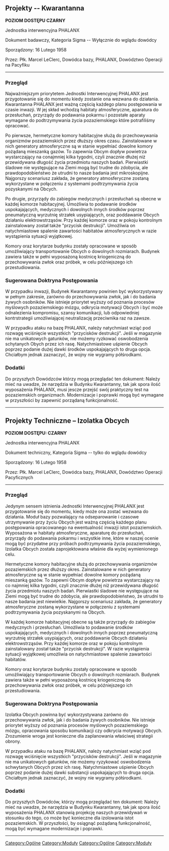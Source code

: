 ## Projekty -- Kwarantanna

**POZIOM DOSTĘPU CZARNY**

Jednostka interwencyjna PHALANX

Dokument badawczy, Kategoria Sigma -- Wyłącznie do wglądu dowódcy

Sporządzony: 16 Lutego 1958

Przez: Płk. Marcel LeClerc, Dowódca bazy, PHALANX, Dowództwo Operacji na
Pacyfiku

------------------------------------------------------------------------

### Przegląd

Najważniejszym priorytetem Jednostki Interwencyjnej PHALANX jest
przygotowanie się do momentu kiedy zostanie ona wezwana do działania.
Kwarantanna PHALANX jest ważną częścią każdego planu postępowania w
czasie inwazji. W jej skład wchodzą habitaty atmosferyczne, aparatura do
przesłuchań, przyrządy do podawania pokarmu i pozostałe aparaty wymagane
do podtrzymywania życia pozaziemskiego które potrafiliśmy opracować.

Po pierwsze, hermetyczne komory habitacyjne służą do przechowywania
organizmów pozaziemskich przez dłuższy okres czasu. Zainstalowane w nich
generatory atmosferyczne są w stanie wypełniać dowolne komory pożądaną
mieszanką gazów. To zapewnia Obcym dopływ powietrza wystarczający na
conajmniej kilka tygodni, czyli znacznie dłużej niż przewidywana długość
życia przedmiotu naszych badań. Pierwiastki śladowe nie występujące na
Ziemi mogą być trudne do zdobycia, ale prawdopodobieństwo że utrudni to
nasze badania jest mikroskopijne. Najgorszy scenariusz zakłada, że
generatory atmosferyczne zostaną wykorzystane w połączeniu z systemami
podtrzymywania życia pozyskanymi na Obcych.

Po drugie, przyrządy do zabiegów medycznych i przesłuchań są obecne w
każdej komorze habitacyjnej. Umożliwia to podawanie środków
uspokajających, medycznych i dowolnych innych środków poprzez
pneumatyczną wyrzutnię strzałek usypiających, oraz poddawanie Obcych
działaniu elektrowstrząsów. Przy każdej komorze oraz w pokoju kontrolnym
zainstalowany został także "przycisk destrukcji". Umożliwia on
natychmiastowe spalenie zawartości habitatów atmosferycznych w razie
wystąpienia sytuacji wyjątkowej.

Komory oraz korytarze budynku zostały opracowane w sposób umożliwiający
transportowanie Obcych o dowolnych rozmiarach. Budynek zawiera także w
pełni wyposażoną kostnicę kriogeniczną do przechowywania zwłok oraz
próbek, w celu późniejszego ich przestudiowania.

### Sugerowana Doktryna Postępowania

W przypadku inwazji, Budynek Kwarantanny powinien być wykorzystywany w
pełnym zakresie, zarówno do przechowywania zwłok, jak i do badania
żywych osobników. Nie istnieje priorytet wyższy od poznania procesów
myślowych pozaziemskiego mózgu, odkrycia motywacji Obcych i być może
odnalezienia kompromisu, szansy komunikacji, lub odpowiedniej
kontrstrategii umożliwiającej neutralizację przeciwnika raz na zawsze.

W przypadku ataku na bazę PHALANX, należy natychmiast wziąć pod rozwagę
wciśnięcie wszystkich "przycisków destrukcji". Jeśli w magazynie nie ma
unikatowych gatunków, nie możemy ryzkować oswobodzenia schytanych Obych
przez ich rasę. Natychmiastowe uśpienie Obcych poprzez podanie dużej
dawki środków uspokajających to druga opcja. Chciałbym jednak zaznaczyć,
że wojny nie wygramy półśrodkami.

### Dodatki

Do przyszłych Dowódzców którzy mogą przeglądać ten dokument: Należy mieć
na uwadze, że narzędzia w Budynku Kwarantanny, tak jak spora ilość
wyposażenia PHALANX, musi jescze przejść swój praktyczny test na
pozaziemskich organizmach. Modernizacje i poprawki mogą być wymagane w
przyszłości by zapewnić porządaną funkcjonalność.

------------------------------------------------------------------------

## Projekty Techniczne – Izolatka Obcych

**POZIOM DOSTĘPU: CZARNY**

Jednostka interwencyjna PHALANX

Dokument techniczny, Kategoria Sigma -- tylko do wglądu dowódcy

Sporządzony: 16 Lutego 1958

Przez: Płk. Marcel LeClerc, Dowódca bazy, PHALANX, Dowództwo Operacji
Pacyficznych

------------------------------------------------------------------------

### Przegląd

Jedynym sensem istnienia Jednostki Interwencyjnej PHALANX jest
przygotowanie się do momentu, kiedy może ona zostać wezwana do
działania. Moduł bazy pozwalający na odseparowanie i czasowe
utrzymywanie przy życiu Obcych jest ważną częścią każdego planu
postępowania opracowanego na ewentualność inwazji istot pozaziemskich.
Wyposażona w habitaty atmosferyczne, aparaturę do przesłuchań, przyrządy
do podawania pokarmu i wszystkie inne, które w naszej ocenie mogą być
przydatne przy próbach podtrzymywania życia pozaziemskiego, Izolatka
Obcych została zaprojektowana właśnie dla wyżej wymienionego celu.

Hermetyczne komory habitacyjne służą do przechowywania organizmów
pozaziemskich przez dłuższy okres. Zainstalowane w nich generatory
atmosferyczne są w stanie wypełniać dowolne komory pożądaną mieszanką
gazów. To zapewni Obcym dopływ powietrza wystarczający na co najmniej
kilka tygodni, czyli znacznie dłużej niż przewidywana długość życia
przedmiotu naszych badań. Pierwiastki śladowe nie występujące na Ziemi
mogą być trudne do zdobycia, ale prawdopodobieństwo, że utrudni to nasze
badania jest niewielkie. Najgorszy scenariusz zakłada, że generatory
atmosferyczne zostaną wykorzystane w połączeniu z systemami
podtrzymywania życia pozyskanymi na Obcych.

W każdej komorze habitacyjnej obecne są także przyrządy do zabiegów
medycznych i przesłuchań. Umożliwia to podawanie środków uspokajających,
medycznych i dowolnych innych poprzez pneumatyczną wyrzutnię strzałek
usypiających, oraz poddawanie Obcych działaniu elektrowstrząsów. Przy
każdej komorze oraz w pokoju kontrolnym zainstalowany został także
"przycisk destrukcji". W razie wystąpienia sytuacji wyjątkowej umożliwia
on natychmiastowe spalenie zawartości habitatów.

Komory oraz korytarze budynku zostały opracowane w sposób umożliwiający
transportowanie Obcych o dowolnych rozmiarach. Budynek zawiera także w
pełni wyposażoną kostnicę kriogeniczną do przechowywania zwłok oraz
próbek, w celu późniejszego ich przestudiowania.

### Sugerowana Doktryna Postępowania

Izolatka Obcych powinna być wykorzystywana zarówno do przechowywania
zwłok, jak i do badania żywych osobników. Nie istnieje priorytet wyższy
od poznania procesów myślowych pozaziemskiego mózgu, opracowania sposobu
komunikacji czy odkrycia motywacji Obcych. Zrozumienie wroga jest
konieczne dla zaplanowania właściwej strategii obrony.

W przypadku ataku na bazę PHALANX, należy natychmiast wziąć pod rozwagę
wciśnięcie wszystkich "przycisków destrukcji". Jeśli w magazynie nie ma
unikatowych gatunków, nie możemy ryzykować oswobodzenia schwytanych
Obcych przez ich rasę. Natychmiastowe uśpienie Obcych poprzez podanie
dużej dawki substancji uspokajających to druga opcja. Chciałbym jednak
zaznaczyć, że wojny nie wygramy półśrodkami.

### Dodatki

Do przyszłych Dowódców, którzy mogą przeglądać ten dokument: Należy mieć
na uwadze, że narzędzia w Budynku Kwarantanny, tak jak spora ilość
wyposażenia PHALANX stanowią projekcję naszych przewidywań w stosunku do
tego, co może być konieczne dla izolowania istot pozaziemskich. W
przyszłości, by osiągnąć pożądaną funkcjonalność, mogą być wymagane
modernizacje i poprawki.

------------------------------------------------------------------------

[Category:Ogólne](Category:Ogólne "wikilink")
[Category:Moduły](Category:Moduły "wikilink")
[Category:Ogólne](Category:Ogólne "wikilink")
[Category:Moduły](Category:Moduły "wikilink")